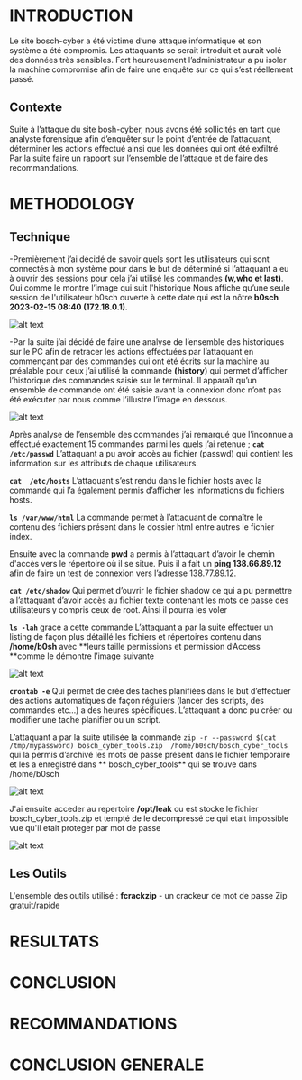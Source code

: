 # INTRODUCTION
 Le site bosch-cyber a été victime d’une attaque informatique et son 
système a été compromis. Les attaquants se serait introduit et aurait 
volé des données très sensibles. Fort heureusement l’administrateur a pu 
isoler la machine compromise afin de faire une enquête sur ce qui s’est 
réellement passé.

## Contexte
 Suite à l’attaque du site bosh-cyber, nous avons été sollicités en tant 
que analyste forensique afin d’enquêter sur le point d’entrée de 
l’attaquant, déterminer les actions effectué ainsi que les données qui 
ont été exfiltré. Par la suite faire un rapport sur l’ensemble de 
l’attaque et de faire des recommandations.

# METHODOLOGY
## Technique

-Premièrement j’ai décidé de savoir quels sont les utilisateurs qui sont 
connectés à mon système pour dans le but de déterminé si l’attaquant a 
eu à ouvrir des sessions pour cela j’ai utilisé les commandes **(w,who et last)**. Qui 
comme le montre l’image qui suit l'historique Nous affiche qu’une seule session de l'utilisateur b0sch 
ouverte à cette date qui est la nôtre **b0sch  2023-02-15 08:40 (172.18.0.1)**.

![alt text]()

-Par la suite j’ai décidé de faire une analyse de l’ensemble des historiques sur le PC afin de retracer les actions effectuées par l’attaquant en commençant par des commandes qui ont été écrits sur la machine au préalable pour ceux j’ai utilisé la commande **(history)** qui permet d’afficher l’historique des commandes saisie sur le terminal. Il apparaît qu’un ensemble de commande ont été saisie avant la connexion donc n’ont pas été exécuter par nous comme l’illustre l’image en dessous.

![alt text]()


Après analyse de l’ensemble des commandes j’ai remarqué que l’inconnue a effectué exactement 15 commandes parmi les quels j’ai retenue ;
**`cat  /etc/passwd`** L’attaquant a pu avoir accès au fichier (passwd) qui contient les information sur les attributs de chaque utilisateurs.

**`cat  /etc/hosts`** L’attaquant s’est rendu dans le fichier hosts avec la commande qui l’a également permis d’afficher les informations du fichiers hosts.
 
**`ls /var/www/html`** La commande permet à l’attaquant de connaître le contenu des fichiers présent dans le dossier html entre autres le fichier index. 

Ensuite avec la commande **pwd** a permis à l’attaquant d’avoir le chemin d'accès vers le répertoire où il se situe. Puis il a fait un **ping 138.66.89.12** afin de faire un test de connexion 
vers l’adresse 138.77.89.12.

**`cat /etc/shadow`** Qui permet d’ouvrir le fichier shadow ce qui a pu permettre a l’attaquant d’avoir accès au fichier texte contenant les mots de passe des utilisateurs y compris ceux de 
root. Ainsi il pourra les voler

**`ls -lah`** grace a cette commande L’attaquant a par la suite effectuer un listing de façon plus détaillé les fichiers et répertoires contenu dans **/home/b0sh** avec **leurs taille 
permissions et permission d’Access **comme le démontre l’image suivante

![alt text]()

**`crontab -e`** Qui permet de crée des taches planifiées dans le but d’effectuer des actions automatiques de façon réguliers (lancer des scripts, des commandes etc…) a des heures spécifiques. 
L’attaquant a donc pu créer ou modifier une tache planifier ou un script.

L’attaquant a par la suite utilisée la commande `zip -r --password $(cat /tmp/mypassword) bosch_cyber_tools.zip 
/home/b0sch/bosch_cyber_tools` qui la permis d’archivé les mots de passe présent dans le fichier temporaire et les a enregistré dans ** bosch_cyber_tools** qui se trouve dans /home/b0sch

![alt text]()



J'ai ensuite acceder au repertoire **/opt/leak** ou est stocke le fichier bosch_cyber_tools.zip
et tempté de le decompressé ce qui etait impossible vue qu'il etait proteger par mot de passe

![alt text]()


 
## Les Outils
L'ensemble des outils utilisé :
**fcrackzip** - un crackeur de mot de passe Zip gratuit/rapide

 
 
# RESULTATS
 
# CONCLUSION
 
# RECOMMANDATIONS 
# CONCLUSION GENERALE

